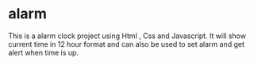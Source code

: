 # alarm

This is a alarm clock project using Html , Css and Javascript. It will show current time in 12 hour format and can also 
be used to set alarm and get alert when time is up.
